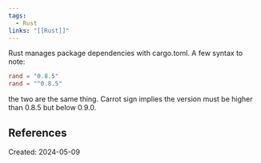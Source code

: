 ```yaml
---
tags:
  - Rust
links: "[[Rust]]"
---
```

Rust manages package dependencies with cargo.toml. A few syntax to note:
```toml
rand = "0.8.5" 
rand = "^0.8.5"
```
the two are the same thing. Carrot sign implies the version must be higher than 0.8.5 but below 0.9.0.

## References

Created: 2024-05-09